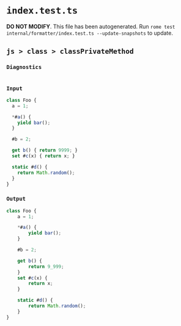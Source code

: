 # `index.test.ts`

**DO NOT MODIFY**. This file has been autogenerated. Run `rome test internal/formatter/index.test.ts --update-snapshots` to update.

## `js > class > classPrivateMethod`

### `Diagnostics`

```

```

### `Input`

```js
class Foo {
  a = 1;

  *#a() {
    yield bar();
  }

  #b = 2;

  get b() { return 9999; }
  set #c(x) { return x; }

  static #d() {
    return Math.random();
  }
}
```

### `Output`

```js
class Foo {
	a = 1;

	*#a() {
		yield bar();
	}

	#b = 2;

	get b() {
		return 9_999;
	}
	set #c(x) {
		return x;
	}

	static #d() {
		return Math.random();
	}
}

```

